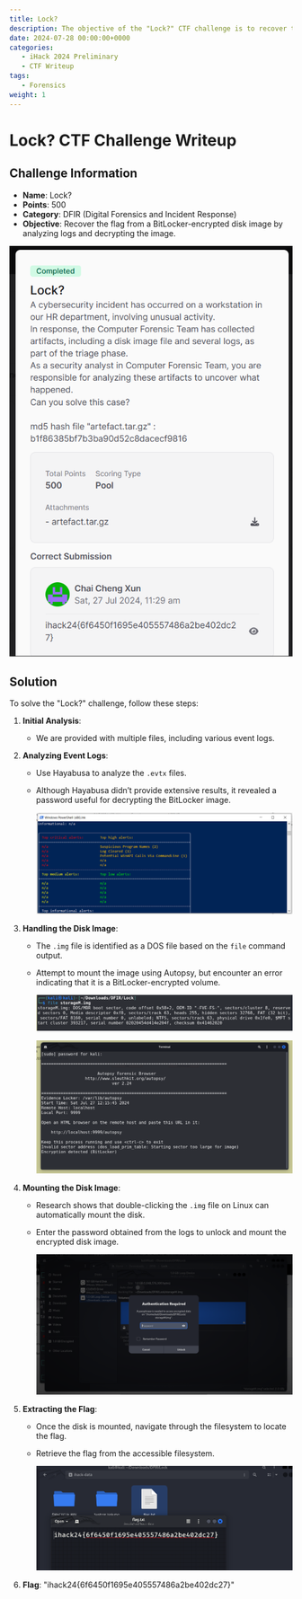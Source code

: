 ```yaml
---
title: Lock?
description: The objective of the "Lock?" CTF challenge is to recover the flag from a BitLocker-encrypted disk image by analyzing logs and decrypting the image.
date: 2024-07-28 00:00:00+0000
categories:
   - iHack 2024 Preliminary
   - CTF Writeup
tags:
   - Forensics
weight: 1     
---
```

# Lock? CTF Challenge Writeup

## Challenge Information
- **Name**: Lock?
- **Points**: 500
- **Category**: DFIR (Digital Forensics and Incident Response)
- **Objective**: Recover the flag from a BitLocker-encrypted disk image by analyzing logs and decrypting the image.

![Challenge](challenge.png)

## Solution
To solve the "Lock?" challenge, follow these steps:

1. **Initial Analysis**:
   - We are provided with multiple files, including various event logs.

2. **Analyzing Event Logs**:
   - Use Hayabusa to analyze the `.evtx` files.
   - Although Hayabusa didn’t provide extensive results, it revealed a password useful for decrypting the BitLocker image.


      ![Bitlocker Output](<hayabusa output.png>)

3. **Handling the Disk Image**:
   - The `.img` file is identified as a DOS file based on the `file` command output.
   - Attempt to mount the image using Autopsy, but encounter an error indicating that it is a BitLocker-encrypted volume.


      ![File Output](<file output.png>)


      ![Autopsy](autopsy.png)

4. **Mounting the Disk Image**:
   - Research shows that double-clicking the `.img` file on Linux can automatically mount the disk.
   - Enter the password obtained from the logs to unlock and mount the encrypted disk image.


      ![Mount](mount.png)


5. **Extracting the Flag**:
   - Once the disk is mounted, navigate through the filesystem to locate the flag.
   - Retrieve the flag from the accessible filesystem.



      ![Flag](flag.png)


6. **Flag**: "ihack24{6f6450f1695e405557486a2be402dc27}"